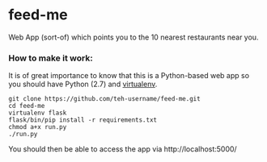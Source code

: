 # feed-me

Web App (sort-of) which points you to the 10 nearest restaurants near you.

### How to make it work:

It is of great importance to know that this is a Python-based web app so you should have Python (2.7) and [virtualenv](https://virtualenv.pypa.io/en/latest/).

```
git clone https://github.com/teh-username/feed-me.git
cd feed-me
virtualenv flask
flask/bin/pip install -r requirements.txt
chmod a+x run.py
./run.py
```

You should then be able to access the app via http://localhost:5000/
